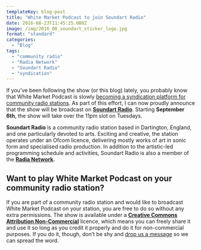 ```yaml
---
templateKey: blog-post
title: "White Market Podcast to join Soundart Radio"
date: 2016-08-23T11:45:25.000Z
image: /img/2016_08_soundart_sticker_logo.jpg
format: "standard"
categories:
  - "Blog"
tags:
  - "community radio"
  - "Radia Network"
  - "Soundart Radio"
  - "syndication"
---
```

If you’ve been following the show (or this blog) lately, you probably know that White Market Podcast is slowly [becoming a syndication platform for community radio stations](http://www.whitemarketpodcast.co.uk/blog/2016/07/06/white-market-becomes-syndication-platform/). As part of this effort, I can now proudly announce that the show will be broadcast on [**Soundart Radio**](http://soundartradio.org.uk/). Starting **September 6th**, the show will take over the 11pm slot on Tuesdays.

**Soundart Radio** is a community radio station based in Dartington, England, and one particularly devoted to arts. Exciting and creative, the station operates under an Ofcom licence, delivering mostly works of art in sonic form and specialised radio production. In addition to the artistic-led programming schedule and activities, Soundart Radio is also a member of the **[Radia Network](http://www.radia.fm/).**

Want to play White Market Podcast on your community radio station?
------------------------------------------------------------------

If you are part of a community radio station and would like to broadcast White Market Podcast on your station, you are free to do so without any extra permissions. The show is available under a [**Creative Commons Attribution Non-Commercial**](https://creativecommons.org/licenses/by-nc/4.0/) licence, which means you can freely share it and use it so long as you credit it properly and do it for non-commercial purposes. If you do it, though, don’t be shy and [drop us a message](whitemarketpodcast@gmail.com) so we can spread the word.